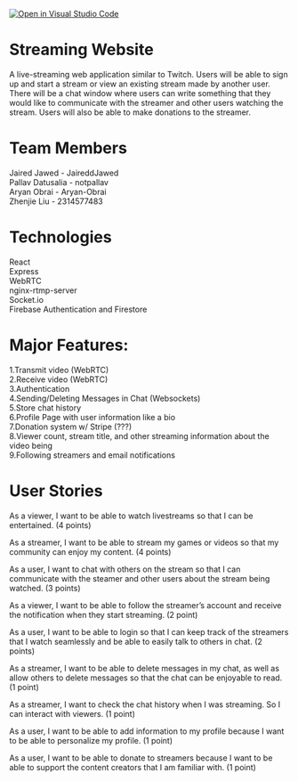 [![Open in Visual Studio Code](https://classroom.github.com/assets/open-in-vscode-718a45dd9cf7e7f842a935f5ebbe5719a5e09af4491e668f4dbf3b35d5cca122.svg)](https://classroom.github.com/online_ide?assignment_repo_id=11509560&assignment_repo_type=AssignmentRepo)

# Streaming Website

A live-streaming web application similar to Twitch. Users will be able to sign up and start a stream or view an existing stream made by another user. There will be a chat window where users can write something that they would like to communicate with the streamer and other users watching the stream. Users will also be able to make donations to the streamer.


# Team Members

Jaired Jawed - JaireddJawed  
Pallav Datusalia - notpallav  
Aryan Obrai - Aryan-Obrai    
Zhenjie Liu - 2314577483 

# Technologies 

React  
Express  
WebRTC  
nginx-rtmp-server  
Socket.io  
Firebase Authentication and Firestore

# Major Features:

1.Transmit video (WebRTC)  
2.Receive video (WebRTC)  
3.Authentication   
4.Sending/Deleting Messages in Chat (Websockets)  
5.Store chat history   
6.Profile Page with user information like a bio  
7.Donation system w/ Stripe (???)  
8.Viewer count, stream title, and other streaming information about the video being   
9.Following streamers and email notifications  

# User Stories
As a viewer, I want to be able to watch livestreams so that I can be entertained. (4 points)

As a streamer, I want to be able to stream my games or videos so that my community can enjoy my content. (4 points)

As a user, I want to chat with others on the stream so that I can communicate with the steamer and other users about the stream being watched. (3 points)

As a viewer, I want to be able to follow the streamer’s account and receive the notification when they start streaming. (2 point)

As a user, I want to be able to login so that I can keep track of the streamers that I watch seamlessly and be able to easily talk to others in chat. (2 points)

As a streamer, I want to be able to delete messages in my chat, as well as allow others to delete messages so that the chat can be enjoyable to read. (1 point)

As a streamer, I want to check the chat history when I was streaming. So I can interact with viewers. (1 point)

As a user, I want to be able to add information to my profile because I want to be able to personalize my profile. (1 point)

As a user, I want to be able to donate to streamers because I want to be able to support the content creators that I am familiar with. (1 point)

